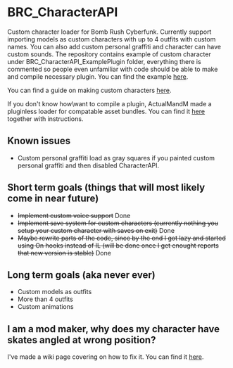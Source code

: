 # BRC_CharacterAPI
Custom character loader for Bomb Rush Cyberfunk. Currently support importing models as custom characters with up to 4 outfits with custom names. You can also add custom personal graffiti and character can have custom sounds. The repository contains example of custom character under BRC_CharacterAPI_ExamplePlugin folder, everything there is commented so people even unfamiliar with code should be able to make and compile necessary plugin. You can find the example [here](https://github.com/viliger2/BRC_CharacterAPI/tree/main/BRC_CharacterAPI_ExamplePlugin).

You can find a guide on making custom characters [here](https://github.com/viliger2/BRC_CharacterAPI/wiki/Creating-new-character-via-plugin).

If you don't know how\want to compile a plugin, ActualMandM made a pluginless loader for compatable asset bundles. You can find it [here](https://thunderstore.io/c/bomb-rush-cyberfunk/p/MandM/BRC_CharacterLoader/) together with instructions.

## Known issues
* Custom personal graffiti load as gray squares if you painted custom personal graffiti and then disabled CharacterAPI.

## Short term goals (things that will most likely come in near future)
* ~~Implement custom voice support~~ Done
* ~~Implement save system for custom characters (currently nothing you setup your custom character with saves on exit)~~ Done
* ~~Maybe rewrite parts of the code, since by the end I got lazy and started using On hooks instead of IL (will be done once I get enought reports that new version is stable)~~ Done

## Long term goals (aka never ever)
* Custom models as outfits
* More than 4 outfits
* Custom animations

## I am a mod maker, why does my character have skates angled at wrong position? 
I've made a wiki page covering on how to fix it. You can find it [here](https://github.com/viliger2/BRC_CharacterAPI/wiki/Why-are-my-skates-at-the-wrong-angle%3F).